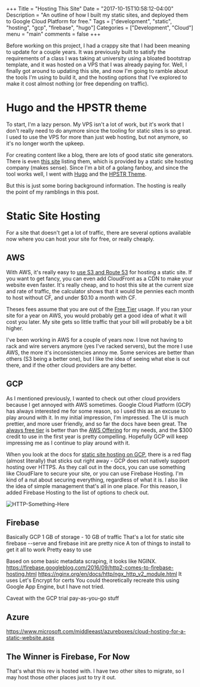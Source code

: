 +++
Title = "Hosting This Site"
Date = "2017-10-15T10:58:12-04:00"
Description = "An outline of how I built my static sites, and deployed them to Google Cloud Platform for free."
Tags = ["development", "static", "hosting", "gcp", "firebase", "hugo"]
Categories = ["Development", "Cloud"]
menu = "main"
comments = false
+++

Before working on this project, I had a crappy site that I had been meaning to update for a
couple years. It was previously built to satisfy the requirements of a class I was taking at
university using a bloated bootstrap template, and it was hosted on a VPS that I was already
paying for. Well, I finally got around to updating this site, and now I'm going to ramble
about the tools I'm using to build it, and the hosting options that I've explored to make
it cost almost nothing (or free depending on traffic).

# Hugo and the HPSTR theme

To start, I'm a lazy person. My VPS isn't a lot of work, but it's work that I don't really
need to do anymore since the tooling for static sites is so great. I used to use the VPS for
more than just web hosting, but not anymore, so it's no longer worth the upkeep.

For creating content like a blog, there are lots of good static site generators. There is
even [this site](https://www.staticgen.com/) listing them, which is provided by a static
site hosting company (makes sense). Since I'm a bit of a golang fanboy, and since the tool
works well, I went with [Hugo](https://gohugo.io/) and the
[HPSTR Theme](https://dldx.github.io/hpstr-hugo-theme/).

But this is just some boring background information. The hosting is really the point of my
ramblings in this post.

# Static Site Hosting

For a site that doesn't get a lot of traffic, there are several options available now
where you can host your site for free, or really cheaply.

## AWS

With AWS, it's really easy to [use S3 and Route 53](https://docs.aws.amazon.com/AmazonS3/latest/dev/WebsiteHosting.html)
for hosting a static site. If you want to get fancy, you can even add CloudFront as a CDN to
make your website even faster. It's really cheap, and to host this site at the current size and
rate of traffic, the calculator shows that it would be pennies each month to host without CF, and
under $0.10 a month with CF.

Theses fees assume that you are out of the [Free Tier](https://aws.amazon.com/free/) usage. If you ran
your site for a year on AWS, you would probably get a good idea of what it will cost you later. My site
gets so little traffic that your bill will probably be a bit higher.

I've been working in AWS for a couple of years now. I love not having to rack and wire
servers anymore (yes I've racked servers), but the more I use AWS, the more it's
inconsistencies annoy me. Some services are better than others (S3 being a better one), but
I like the idea of seeing what else is out there, and if the other cloud providers are any better.

## GCP

As I mentioned previously, I wanted to check out other cloud providers because I get annoyed with
AWS sometimes. Google Cloud Platform (GCP) has always interested me for some reason, so I used this as an
excuse to play around with it. In my initial impression, I'm impressed. The UI is much prettier, and more
user friendly, and so far the docs have been great. The [always free tier](https://cloud.google.com/free/)
is better than the [AWS Offering](https://aws.amazon.com/free/) for my needs, and the $300 credit
to use in the first year is pretty compelling. Hopefully GCP will keep impressing me as I continue to
play around with it.

When you look at the docs for
[static site hosting on GCP](https://cloud.google.com/storage/docs/hosting-static-website), there is a
red flag (almost literally) that sticks out right away - GCP does not natively support hosting over HTTPS.
As they call out in the docs, you can use something like CloudFlare to secure your site, or you can use
Firebase Hosting. I'm kind of a nut about securing everything, regardless of what it is. I also like the
idea of simple management that's all in one place. For this reason, I added Firebase Hosting to the list
of options to check out.

![HTTP-Something-Here]()

## Firebase

Basically GCP
1 GB of storage - 10 GB of traffic
That's a lot for static site
firebase --serve and firebase init are pretty nice
A ton of things to install to get it all to work
Pretty easy to use

Based on some basic metadata scraping, it looks like NGINX.
https://firebase.googleblog.com/2016/09/http2-comes-to-firebase-hosting.html
https://nginx.org/en/docs/http/ngx_http_v2_module.html
It uses Let's Encrypt for certs
You could theoretically recreate this using Google App Engine, but I have not tried.

Caveat with the GCP trial pay-as-you-go stuff

## Azure

https://www.microsoft.com/middleeast/azureboxes/cloud-hosting-for-a-static-website.aspx

## The Winner is Firebase, For Now

That's what this rev is hosted with. I have two other sites to migrate, so I may host those
other places just to try it out.
